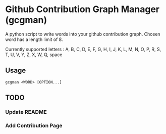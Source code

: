 

# Github Contribution Graph Manager (gcgman)
A python script to write words into your github contribution graph. Chosen word has a length limit
of 8.

Currently supported letters : 
A, B, C, D, E, F, G, H, I, J, K, L, M, N, O, P, R, S, T, U, V, Y, Z, X, W, Q, space

## Usage
`gcgman <WORD> [OPTION...]`


## TODO

### Update README

### Add Contribution Page
